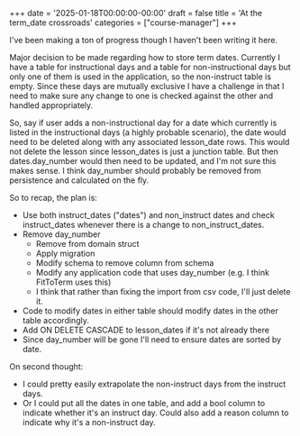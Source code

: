 +++
date = '2025-01-18T00:00:00-00:00'
draft = false
title = 'At the term_date crossroads'
categories = ["course-manager"]
+++

I've been making a ton of progress though I haven't been writing it here.

Major decision to be made regarding how to store term dates. Currently I have a table for instructional days and a table for non-instructional days but only one of them is used in the application, so the non-instruct table is empty. Since these days are mutually exclusive I have a challenge in that I need to make sure any change to one is checked against the other and handled appropriately.

So, say if user adds a non-instructional day for a date which currently is listed in the instructional days (a highly probable scenario), the date would need to be deleted along with any associated lesson_date rows. This would not delete the lesson since lesson_dates is just a junction table. But then dates.day_number would then need to be updated, and I'm not sure this makes sense. I think day_number should probably be removed from persistence and calculated on the fly.

So to recap, the plan is:

- Use both instruct_dates ("dates") and non_instruct dates and check instruct_dates whenever there is a change to non_instruct_dates.
- Remove day_number
  - Remove from domain struct
  - Apply migration
  - Modify schema to remove column from schema
  - Modify any application code that uses day_number (e.g. I think FitToTerm uses this)
  - I think that rather than fixing the import from csv code, I'll just delete it.
- Code to modify dates in either table should modify dates in the other table accordingly.
- Add ON DELETE CASCADE to lesson_dates if it's not already there
- Since day_number will be gone I'll need to ensure dates are sorted by date.

On second thought:

- I could pretty easily extrapolate the non-instruct days from the instruct days.
- Or I could put all the dates in one table, and add a bool column to indicate whether it's an instruct day. Could also add a reason column to indicate why it's a non-instruct day.
